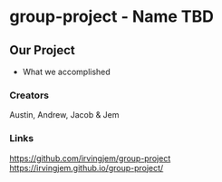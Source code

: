 # group-project - Name TBD

## Our Project
- What we accomplished

### Creators
Austin, Andrew, Jacob & Jem

### Links
https://github.com/irvingjem/group-project <br>
https://irvingjem.github.io/group-project/
